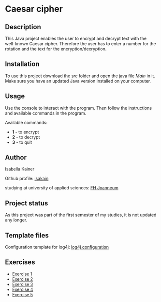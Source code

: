 # Caesar cipher

## Description
This Java project enables the user to encrypt and decrypt text with the well-known Caesar cipher.
Therefore the user has to enter a number for the rotation and the text for the encryption/decryption.

## Installation
To use this project download the *src* folder and open the java file *Main* in it. Make sure you have an updated Java version
installed on your computer.

## Usage
Use the console to interact with the program. Then follow the instructions and available commands in the program.

Available commands:
* **1** - to encrypt
* **2** - to decrypt
* **3** - to quit

## Author
Isabella Kainer

Github profile: [isakain](https://github.com/isakain)

studying at university of applied sciences: [FH Joanneum](https://www.fh-joanneum.at/)

## Project status
As this project was part of the first semester of my studies, it is not updated any longer.

## Template files
Configuration template for log4j: [log4j configuration](src/main/resources/log4j2.xml.template)

## Exercises
* [Exercise 1](exercise1.md)
* [Exercise 2](exercise2.md)
* [Exercise 3](exercise3.md)
* [Exercise 4](exercise4.md)
* [Exercise 5](exercise5.md)